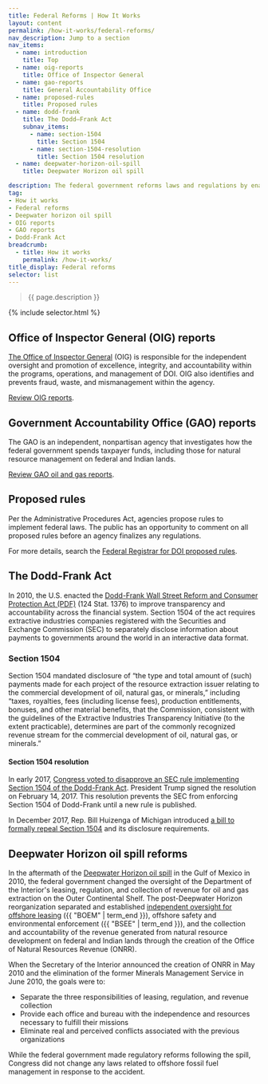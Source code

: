 ```yaml
---
title: Federal Reforms | How It Works
layout: content
permalink: /how-it-works/federal-reforms/
nav_description: Jump to a section
nav_items:
  - name: introduction
    title: Top
  - name: oig-reports
    title: Office of Inspector General
  - name: gao-reports
    title: General Accountability Office
  - name: proposed-rules
    title: Proposed rules
  - name: dodd-frank
    title: The Dodd–Frank Act
    subnav_items:
      - name: section-1504
        title: Section 1504
      - name: section-1504-resolution
        title: Section 1504 resolution
  - name: deepwater-horizon-oil-spill
    title: Deepwater Horizon oil spill

description: The federal government reforms laws and regulations by enacting new legislation and proposing new rules to implement the legislation. Reforms are recommended by oversight organizations, such as the Inspector General or the Government Accountability Office.
tag:
- How it works
- Federal reforms
- Deepwater horizon oil spill
- OIG reports
- GAO reports
- Dodd-Frank Act
breadcrumb:
  - title: How it works
    permalink: /how-it-works/
title_display: Federal reforms
selector: list
---
```


> {{ page.description }}

{% include selector.html %}

<h2 id="oig-reports">Office of Inspector General (OIG) reports</h2>

[The Office of Inspector General](https://www.doioig.gov/) (OIG) is responsible for the independent oversight and promotion of excellence, integrity, and accountability within the programs, operations, and management of DOI. OIG also identifies and prevents fraud, waste, and mismanagement within the agency.

[Review OIG reports](https://www.doioig.gov/reports).

<h2 id="gao-reports">Government Accountability Office (GAO) reports</h2>

The GAO is an independent, nonpartisan agency that investigates how the federal government spends taxpayer funds, including those for natural resource management on federal and Indian lands.

[Review GAO oil and gas reports](http://www.gao.gov/key_issues/oil_and_natural_gas/issue_summary).

## Proposed rules

Per the Administrative Procedures Act, agencies propose rules to implement federal laws. The public has an opportunity to comment on all proposed rules before an agency finalizes any regulations.

For more details, search the [Federal Registrar for DOI proposed rules](https://www.federalregister.gov/documents/search?conditions%5Bagencies%5D%5B%5D=interior-department&conditions%5Btype%5D%5B%5D=PRORULE).

<h2 id="dodd-frank">The Dodd-Frank Act</h2>

In 2010, the U.S. enacted the [Dodd-Frank Wall Street Reform and Consumer Protection Act (PDF)](http://www.gpo.gov/fdsys/pkg/PLAW-111publ203/pdf/PLAW-111publ203.pdf) (124 Stat. 1376) to improve transparency and accountability across the financial system. Section 1504 of the act requires extractive industries companies registered with the Securities and Exchange Commission (SEC) to separately disclose information about payments to governments around the world in an interactive data format.

### Section 1504

Section 1504 mandated disclosure of “the type and total amount of (such) payments made for each project of the resource extraction issuer relating to the commercial development of oil, natural gas, or minerals,” including “taxes, royalties, fees (including license fees), production entitlements, bonuses, and other material benefits, that the Commission, consistent with the guidelines of the Extractive Industries Transparency Initiative (to the extent practicable), determines are part of the commonly recognized revenue stream for the commercial development of oil, natural gas, or minerals.”

#### Section 1504 resolution

In early 2017, [Congress voted to disapprove an SEC rule implementing Section 1504 of the Dodd-Frank Act](https://www.congress.gov/bill/115th-congress/house-joint-resolution/41/). President Trump signed the resolution on February 14, 2017. This resolution prevents the SEC from enforcing Section 1504 of Dodd-Frank until a new rule is published.

In December 2017, Rep. Bill Huizenga of Michigan introduced [a bill to formally repeal Section 1504](https://www.congress.gov/bill/115th-congress/house-bill/4519/) and its disclosure requirements.

<h2 id="deepwater-horizon-oil-spill">Deepwater Horizon oil spill reforms</h2>

In the aftermath of the [Deepwater Horizon oil spill](http://www.gpo.gov/fdsys/pkg/GPO-OILCOMMISSION/pdf/GPO-OILCOMMISSION.pdf) in the Gulf of Mexico in 2010, the federal government changed the oversight of the Department of the Interior's leasing, regulation, and collection of revenue for oil and gas extraction on the Outer Continental Shelf. The post-Deepwater Horizon reorganization separated and established [independent oversight for offshore leasing](http://www.boem.gov/Reforms-since-the-Deepwater-Horizon-Tragedy/) ({{ "BOEM" | term_end }}), offshore safety and environmental enforcement ({{ "BSEE" | term_end }}), and the collection and accountability of the revenue generated from natural resource development on federal and Indian lands through the creation of the Office of Natural Resources Revenue (ONRR).

When the Secretary of the Interior announced the creation of ONRR in May 2010 and the elimination of the former Minerals Management Service in June 2010, the goals were to:

* Separate the three responsibilities of leasing, regulation, and revenue collection
* Provide each office and bureau with the independence and resources necessary to fulfill their missions
* Eliminate real and perceived conflicts associated with the previous organizations

While the federal government made regulatory reforms following the spill, Congress did not change any laws related to offshore fossil fuel management in response to the accident.
